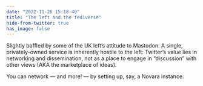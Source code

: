 ```yaml
---
date: "2022-11-26 15:18:40"
title: "The left and the fediverse"
hide-from-twitter: true
has_image: false
---
```


Slightly baffled by some of the UK left’s attitude to Mastodon. A single, privately-owned service is inherently hostile to the left: Twitter’s value lies in networking and dissemination, not as a place to engage in “discussion” with other views (AKA the marketplace of ideas).

You can network — and more! — by setting up, say, a Novara instance.
